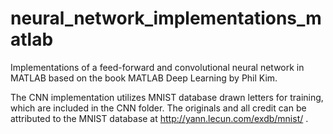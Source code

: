 # neural_network_implementations_matlab
Implementations of a feed-forward and convolutional neural network in MATLAB based on the book MATLAB Deep Learning by Phil Kim.

The CNN implementation utilizes MNIST database drawn letters for training, which are included in the CNN folder. The originals and all credit can be attributed to the MNIST database at http://yann.lecun.com/exdb/mnist/ . 

